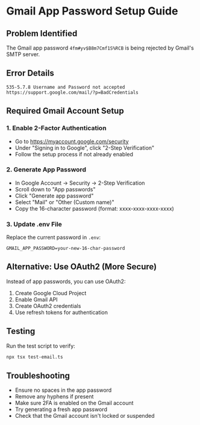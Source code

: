 # Gmail App Password Setup Guide

## Problem Identified

The Gmail app password `4fm#yv$B8m7Cmf1S%RCB` is being rejected by Gmail's SMTP server.

## Error Details

```
535-5.7.8 Username and Password not accepted
https://support.google.com/mail/?p=BadCredentials
```

## Required Gmail Account Setup

### 1. Enable 2-Factor Authentication

- Go to https://myaccount.google.com/security
- Under "Signing in to Google", click "2-Step Verification"
- Follow the setup process if not already enabled

### 2. Generate App Password

- In Google Account → Security → 2-Step Verification
- Scroll down to "App passwords"
- Click "Generate app password"
- Select "Mail" or "Other (Custom name)"
- Copy the 16-character password (format: xxxx-xxxx-xxxx-xxxx)

### 3. Update .env File

Replace the current password in `.env`:

```env
GMAIL_APP_PASSWORD=your-new-16-char-password
```

## Alternative: Use OAuth2 (More Secure)

Instead of app passwords, you can use OAuth2:

1. Create Google Cloud Project
2. Enable Gmail API
3. Create OAuth2 credentials
4. Use refresh tokens for authentication

## Testing

Run the test script to verify:

```bash
npx tsx test-email.ts
```

## Troubleshooting

- Ensure no spaces in the app password
- Remove any hyphens if present
- Make sure 2FA is enabled on the Gmail account
- Try generating a fresh app password
- Check that the Gmail account isn't locked or suspended
